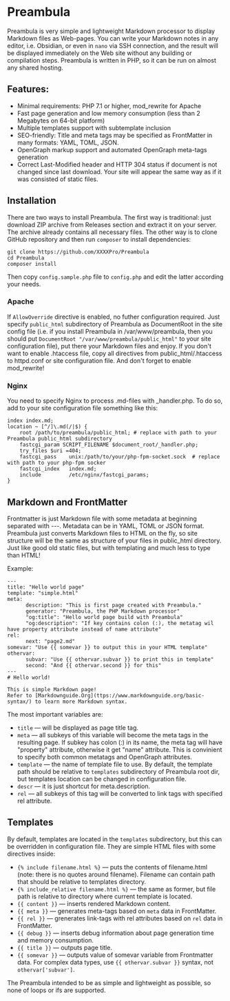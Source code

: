 # Preambula

Preambula is very simple and lightweight Markdown processor to display Markdown files as Web-pages. You can write your Markdown notes in any editor, i.e. Obsidian, or even in `nano` via SSH connection, and the result will be displayed immediately on the Web site without any building or compilation steps. Preambula is written in PHP, so it can be run on almost any shared hosting.

## Features:

* Minimal requirements: PHP 7.1 or higher, mod_rewrite for Apache
* Fast page generation and low memory consumption (less than 2 Megabytes on 64-bit platform)
* Multiple templates support with subtemplate inclusion
* SEO-friendly: Title and meta tags may be specified as FrontMatter in many formats: YAML, TOML, JSON.
* OpenGraph markup support and automated OpenGraph meta-tags generation
* Correct Last-Modified header and HTTP 304 status if document is not changed since last download. Your site will appear the same way as if it was consisted of static files.

## Installation

There are two ways to install Preambula. The first way is traditional: just download ZIP archive from Releases section and extract it on your server. The archive already contains all necessary files. The other way is to clone GitHub repository and then run `composer` to install dependencies:

    git clone https://github.com/XXXXPro/Preambula
    cd Preambula
    composer install

Then copy `config.sample.php` file to `config.php` and edit the latter according your needs.

### Apache

If `AllowOverride` directive is enabled, no futher configuration required. Just specify `public_html` subdirectory of Preambula as DocumentRoot in the site config file (i.e. if you install Preambula in /var/www/preambula, then you should put `DocumentRoot "/var/www/preambula/public_html"` to your site configuration file), put there your Markdown files and enjoy. If you don't want to enable .htaccess file, copy all directives from public_html/.htaccess to httpd.conf or site configuration file. And don't forget to enable mod_rewrite!

### Nginx 

You need to specify Nginx to process .md-files with _handler.php. To do so, add to your site configuration file something like this:

    index index.md;
    location ~ [^/]\.md(/|$) {
        root /path/to/preambula/public_html; # replace with path to your Preambula public_html subdirectory
        fastcgi_param SCRIPT_FILENAME $document_root/_handler.php; 
        try_files $uri =404;
        fastcgi_pass    unix:/path/to/your/php-fpm-socket.sock  # replace with path to your php-fpm socker
        fastcgi_index   index.md;
        include         /etc/nginx/fastcgi_params;
    }

## Markdown and FrontMatter

Frontmatter is just Markdown file with some metadata at beginning separated with ---. Metadata can be in YAML, TOML or JSON format.
Preambula just converts Markdown files to HTML on the fly, so site structure will be the same as structure of your files in public_html directory. Just like good old static files, but with templating and much less to type than HTML!

Example:
```
---
title: "Hello world page"
template: "simple.html"
meta:
      description: "This is first page created with Preambula."
      generator: "Preambula, the PHP Markdown processor"
      "og:title": "Hello world page build with Preambula"
      "og:description": "If key contains colon (:), the metatag wil have property attribute instead of name attribute"
rel:
      next: "page2.md"
somevar: "Use {{ somevar }} to output this in your HTML template"
othervar:
      subvar: "Use {{ othervar.subvar }} to print this in template"
      second: "And {{ othervar.second }} for this"
---
# Hello world!

This is simple Markdown page!
Refer to [Markdownguide.Org](ttps://www.markdownguide.org/basic-syntax/) to learn more Markdown syntax.   
```
The most important variables are:

* `title` — will be displayed as page title tag.
* `meta` — all subkeys of this variable will become the meta tags in the resulting page. If subkey has colon (:) in its name, the meta tag will have "property" attribute, otherwise it get "name" attribute. This is convinient to specify both common metatags and OpenGraph attributes.
* `template` — the name of template file to use. By default, the template path should be relative to `templates` subdirectory of Preambula root dir, but templates location can be changed in configuration file.
* `descr` — it is just shortcut for meta.description.
* `rel` — all subkeys of this tag will be converted to link tags with specified rel attribute.   

## Templates 

By default, templates are located in the `templates` subdirectory, but this can be overridden in configuration file. They are simple HTML files with some directives inside:

* `{% include filename.html %}` — puts the contents of filename.html (note: there is no quotes around filename). Filename can contain path that should be relative to templates directory.
* `{% include_relative filename.html %}` — the same as former, but file path is relative to directory where current template is located.
* `{{ content }}` — inserts rendered Markdown content.
* `{{ meta }}` — generates meta-tags based on `meta` data in FrontMatter.
* `{{ rel }}` — grenerates link-tags with rel attributes based on `rel` data in FrontMatter.
* `{{ debug }}` — inserts debug information about page generation time and memory consumption.
* `{{ title }}` — outputs page title.
* `{{ somevar }}` — outputs value of somevar variable from Frontmatter data. For complex data types, use `{{ othervar.subvar }}` syntax, not `othervar['subvar']`.

The Preambula intended to be as simple and lightweight as possible, so none of loops or ifs are supported.

